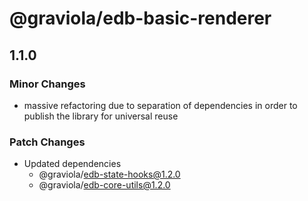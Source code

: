 # @graviola/edb-basic-renderer

## 1.1.0

### Minor Changes

- massive refactoring due to separation of dependencies in order to publish the library for universal reuse

### Patch Changes

- Updated dependencies
  - @graviola/edb-state-hooks@1.2.0
  - @graviola/edb-core-utils@1.2.0

